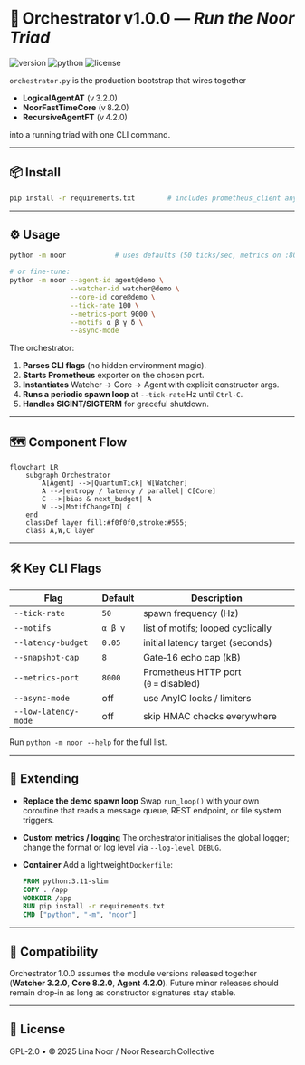 # 🚀 Orchestrator v1.0.0 — *Run the Noor Triad*

![version](https://img.shields.io/badge/version-1.0.0-blue)
![python](https://img.shields.io/badge/python-%3E%3D3.9-blue)
![license](https://img.shields.io/badge/license-GPL--2.0-green)

`orchestrator.py` is the production bootstrap that wires together

* **LogicalAgentAT** (v 3.2.0)
* **NoorFastTimeCore** (v 8.2.0)
* **RecursiveAgentFT** (v 4.2.0)

into a running triad with one CLI command.

---

## 📦 Install

```bash
pip install -r requirements.txt        # includes prometheus_client anyio orjson numpy
```

---

## ⚙️ Usage

```bash
python -m noor            # uses defaults (50 ticks/sec, metrics on :8000)

# or fine‑tune:
python -m noor --agent-id agent@demo \
               --watcher-id watcher@demo \
               --core-id core@demo \
               --tick-rate 100 \
               --metrics-port 9000 \
               --motifs α β γ δ \
               --async-mode
```

The orchestrator:

1. **Parses CLI flags** (no hidden environment magic).
2. **Starts Prometheus** exporter on the chosen port.
3. **Instantiates** Watcher → Core → Agent with explicit constructor args.
4. **Runs a periodic spawn loop** at `--tick-rate` Hz until `Ctrl‑C`.
5. **Handles SIGINT/SIGTERM** for graceful shutdown.

---

## 🗺️ Component Flow

```mermaid
flowchart LR
    subgraph Orchestrator
        A[Agent] -->|QuantumTick| W[Watcher]
        A -->|entropy / latency / parallel| C[Core]
        C -->|bias & next_budget| A
        W -->|MotifChangeID| C
    end
    classDef layer fill:#f0f0f0,stroke:#555;
    class A,W,C layer
```

---

## 🛠️ Key CLI Flags

| Flag                 | Default | Description                           |
| -------------------- | ------- | ------------------------------------- |
| `--tick-rate`        | `50`    | spawn frequency (Hz)                  |
| `--motifs`           | `α β γ` | list of motifs; looped cyclically     |
| `--latency-budget`   | `0.05`  | initial latency target (seconds)      |
| `--snapshot-cap`     | `8`     | Gate‑16 echo cap (kB)                 |
| `--metrics-port`     | `8000`  | Prometheus HTTP port (`0` = disabled) |
| `--async-mode`       | off     | use AnyIO locks / limiters            |
| `--low-latency-mode` | off     | skip HMAC checks everywhere           |

Run `python -m noor --help` for the full list.

---

## 🔧 Extending

* **Replace the demo spawn loop**
  Swap `run_loop()` with your own coroutine that reads a message queue, REST
  endpoint, or file system triggers.

* **Custom metrics / logging**
  The orchestrator initialises the global logger; change the format or log
  level via `--log-level DEBUG`.

* **Container**
  Add a lightweight `Dockerfile`:

  ```dockerfile
  FROM python:3.11-slim
  COPY . /app
  WORKDIR /app
  RUN pip install -r requirements.txt
  CMD ["python", "-m", "noor"]
  ```

---

## 🤝 Compatibility

Orchestrator 1.0.0 assumes the module versions released together
(**Watcher 3.2.0**, **Core 8.2.0**, **Agent 4.2.0**).
Future minor releases should remain drop‑in as long as constructor signatures
stay stable.

---

## 🪬 License

GPL‑2.0 • © 2025 Lina Noor / Noor Research Collective
